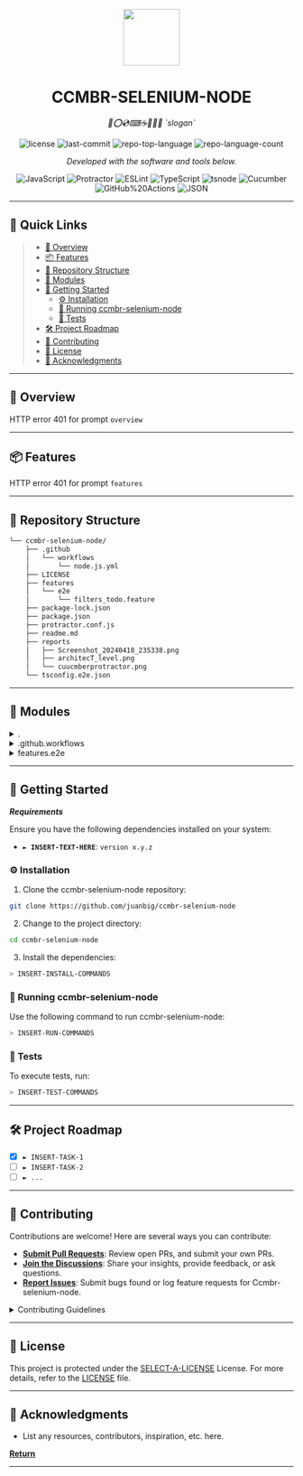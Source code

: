 <p align="center">
  <img src="https://img.icons8.com/external-tal-revivo-filled-tal-revivo/96/external-markdown-a-lightweight-markup-language-with-plain-text-formatting-syntax-logo-filled-tal-revivo.png" width="100" />
</p>
<p align="center">
    <h1 align="center">CCMBR-SELENIUM-NODE</h1>
</p>
<p align="center">
    <em>🥒⭕</>💿⌨☕🤖🧠👾 `slogan`</em>
</p>
<p align="center">
	<img src="https://img.shields.io/github/license/juanbig/ccmbr-selenium-node?style=flat&color=0080ff" alt="license">
	<img src="https://img.shields.io/github/last-commit/juanbig/ccmbr-selenium-node?style=flat&logo=git&logoColor=white&color=0080ff" alt="last-commit">
	<img src="https://img.shields.io/github/languages/top/juanbig/ccmbr-selenium-node?style=flat&color=0080ff" alt="repo-top-language">
	<img src="https://img.shields.io/github/languages/count/juanbig/ccmbr-selenium-node?style=flat&color=0080ff" alt="repo-language-count">
<p>
<p align="center">
		<em>Developed with the software and tools below.</em>
</p>
<p align="center">
	<img src="https://img.shields.io/badge/JavaScript-F7DF1E.svg?style=flat&logo=JavaScript&logoColor=black" alt="JavaScript">
	<img src="https://img.shields.io/badge/Protractor-ED163A.svg?style=flat&logo=Protractor&logoColor=white" alt="Protractor">
	<img src="https://img.shields.io/badge/ESLint-4B32C3.svg?style=flat&logo=ESLint&logoColor=white" alt="ESLint">
	<img src="https://img.shields.io/badge/TypeScript-3178C6.svg?style=flat&logo=TypeScript&logoColor=white" alt="TypeScript">
	<img src="https://img.shields.io/badge/tsnode-3178C6.svg?style=flat&logo=ts-node&logoColor=white" alt="tsnode">
	<img src="https://img.shields.io/badge/Cucumber-23D96C.svg?style=flat&logo=Cucumber&logoColor=white" alt="Cucumber">
	<img src="https://img.shields.io/badge/GitHub%20Actions-2088FF.svg?style=flat&logo=GitHub-Actions&logoColor=white" alt="GitHub%20Actions">
	<img src="https://img.shields.io/badge/JSON-000000.svg?style=flat&logo=JSON&logoColor=white" alt="JSON">
</p>
<hr>

## 🔗 Quick Links

> - [📍 Overview](#-overview)
> - [📦 Features](#-features)
> - [📂 Repository Structure](#-repository-structure)
> - [🧩 Modules](#-modules)
> - [🚀 Getting Started](#-getting-started)
>   - [⚙️ Installation](#️-installation)
>   - [🤖 Running ccmbr-selenium-node](#-running-ccmbr-selenium-node)
>   - [🧪 Tests](#-tests)
> - [🛠 Project Roadmap](#-project-roadmap)
> - [🤝 Contributing](#-contributing)
> - [📄 License](#-license)
> - [👏 Acknowledgments](#-acknowledgments)

---

## 📍 Overview

HTTP error 401 for prompt `overview`

---

## 📦 Features

HTTP error 401 for prompt `features`

---

## 📂 Repository Structure

```sh
└── ccmbr-selenium-node/
    ├── .github
    │   └── workflows
    │       └── node.js.yml
    ├── LICENSE
    ├── features
    │   └── e2e
    │       └── filters_todo.feature
    ├── package-lock.json
    ├── package.json
    ├── protractor.conf.js
    ├── readme.md
    ├── reports
    │   ├── Screenshot_20240418_235338.png
    │   ├── architecT_level.png
    │   └── cuucmberprotractor.png
    └── tsconfig.e2e.json
```

---

## 🧩 Modules

<details closed><summary>.</summary>

| File                                                                                                | Summary                                        |
| ---                                                                                                 | ---                                            |
| [tsconfig.e2e.json](https://github.com/juanbig/ccmbr-selenium-node/blob/master/tsconfig.e2e.json)   | HTTP error 401 for prompt `tsconfig.e2e.json`  |
| [package.json](https://github.com/juanbig/ccmbr-selenium-node/blob/master/package.json)             | HTTP error 401 for prompt `package.json`       |
| [protractor.conf.js](https://github.com/juanbig/ccmbr-selenium-node/blob/master/protractor.conf.js) | HTTP error 401 for prompt `protractor.conf.js` |
| [package-lock.json](https://github.com/juanbig/ccmbr-selenium-node/blob/master/package-lock.json)   | HTTP error 401 for prompt `package-lock.json`  |

</details>

<details closed><summary>.github.workflows</summary>

| File                                                                                                    | Summary                                                   |
| ---                                                                                                     | ---                                                       |
| [node.js.yml](https://github.com/juanbig/ccmbr-selenium-node/blob/master/.github/workflows/node.js.yml) | HTTP error 401 for prompt `.github/workflows/node.js.yml` |

</details>

<details closed><summary>features.e2e</summary>

| File                                                                                                                 | Summary                                                       |
| ---                                                                                                                  | ---                                                           |
| [filters_todo.feature](https://github.com/juanbig/ccmbr-selenium-node/blob/master/features/e2e/filters_todo.feature) | HTTP error 401 for prompt `features/e2e/filters_todo.feature` |

</details>

---

## 🚀 Getting Started

***Requirements***

Ensure you have the following dependencies installed on your system:

* **<code>► INSERT-TEXT-HERE</code>**: `version x.y.z`

### ⚙️ Installation

1. Clone the ccmbr-selenium-node repository:

```sh
git clone https://github.com/juanbig/ccmbr-selenium-node
```

2. Change to the project directory:

```sh
cd ccmbr-selenium-node
```

3. Install the dependencies:

```sh
> INSERT-INSTALL-COMMANDS
```

### 🤖 Running ccmbr-selenium-node

Use the following command to run ccmbr-selenium-node:

```sh
> INSERT-RUN-COMMANDS
```

### 🧪 Tests

To execute tests, run:

```sh
> INSERT-TEST-COMMANDS
```

---

## 🛠 Project Roadmap

- [X] `► INSERT-TASK-1`
- [ ] `► INSERT-TASK-2`
- [ ] `► ...`

---

## 🤝 Contributing

Contributions are welcome! Here are several ways you can contribute:

- **[Submit Pull Requests](https://github.com/juanbig/ccmbr-selenium-node/blob/main/CONTRIBUTING.md)**: Review open PRs, and submit your own PRs.
- **[Join the Discussions](https://github.com/juanbig/ccmbr-selenium-node/discussions)**: Share your insights, provide feedback, or ask questions.
- **[Report Issues](https://github.com/juanbig/ccmbr-selenium-node/issues)**: Submit bugs found or log feature requests for Ccmbr-selenium-node.

<details closed>
    <summary>Contributing Guidelines</summary>

1. **Fork the Repository**: Start by forking the project repository to your GitHub account.
2. **Clone Locally**: Clone the forked repository to your local machine using a Git client.
   ```sh
   git clone https://github.com/juanbig/ccmbr-selenium-node
   ```
3. **Create a New Branch**: Always work on a new branch, giving it a descriptive name.
   ```sh
   git checkout -b new-feature-x
   ```
4. **Make Your Changes**: Develop and test your changes locally.
5. **Commit Your Changes**: Commit with a clear message describing your updates.
   ```sh
   git commit -m 'Implemented new feature x.'
   ```
6. **Push to GitHub**: Push the changes to your forked repository.
   ```sh
   git push origin new-feature-x
   ```
7. **Submit a Pull Request**: Create a PR against the original project repository. Clearly describe the changes and their motivations.

Once your PR is reviewed and approved, it will be merged into the main branch.

</details>

---

## 📄 License

This project is protected under the [SELECT-A-LICENSE](https://choosealicense.com/licenses) License. For more details, refer to the [LICENSE](https://choosealicense.com/licenses/) file.

---

## 👏 Acknowledgments

- List any resources, contributors, inspiration, etc. here.

[**Return**](#-quick-links)

---
